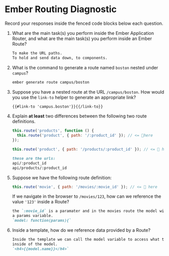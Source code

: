 # Ember Routing Diagnostic

Record your responses inside the fenced code blocks below each question.

1.  What are the main task(s) you perform inside the Ember Application Router,
    and what are the main task(s) you perform inside an Ember Route?

    ```md
    To make the URL paths.
    To hold and send data down, to components.
    ```

1.  What is the command to generate a route named `boston` nested under
    `campus`?

    ```md
    ember generate route campus/boston
    ```

1.  Suppose you have a nested route at the URL `/campus/boston`. How would you
    use the `link-to` helper to generate an appropriate link?

    ```md
    {{#link-to 'campus.boston'}}{{/link-to}}
    ```

1.  Explain **at least** two differences between the following two route
    definitions.

    ```js
    this.route('products', function () {
      this.route('product', { path: '/:product_id' }); // <= 👀here
    });

    this.route('product', { path: '/products/:product_id' }); // <= 👀 here
    ```

    ```md
    these are the urls:
    api/:product_id
    api/products/:product_id
    ```

1.  Suppose we have the following route definition:

    ```js
    this.route('movie', { path: '/movies/:movie_id' }); // <= 👀 here
    ```

    If we navigate in the browser to `/movies/123`, how can we reference the
    value `'123'` inside a Route?

    ```md
    the `:movie_id` is a paramater and in the movies route the model will have
    a params variable.
    `model: function(params){`
    ```

1.  Inside a template, how do we reference data provided by a Route?

    ```md
    Inside the template we can call the model variable to access what the data
    inside of the model.
    `<h4>{{model.name}}</h4>`
    ```
